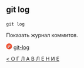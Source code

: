 ## git log

```
git log
```
Показать журнал коммитов.

[![git](../assets/git.png "Команда git log")](https://git-scm.com/docs/git-log) [git-log](https://git-scm.com/docs/git-log)




[< О Г Л А В Л Е Н И Е](../README.md)

